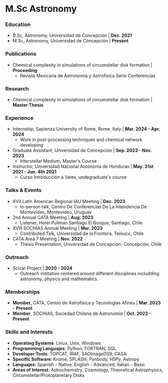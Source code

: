 # M.Sc Astronomy

### Education
- B.Sc, Astronomy, Universidad de Concepción | **Dec. 2021**
- M.Sc, Astronomy, Universidad de Concepción | **Present**

### Publications
- Chemical complexity in simulations of circumstellar disk formation | **Proceeding**
  - Revista Mexicana de Astronomía y Astrofísica Serie Conferencias

### Research
- Chemical complexity in simulations of circumstellar disk formation | **Master Thesis**

### Experience
- Internship, Sapienza University of Rome, Rome, Italy | **Mar. 2024 - Apr. 2024**
  - Work in post-processing techniques and chemical network developing
- Graduate Assistant, Universidad de Concepción | **Sep. 2023 - Nov. 2023**
  - Interstellar Medium, Master's Course
- Instructor, Universidad Nacional Autónoma de Honduras | **May. 31st 2021 - Jun. 4th 2021**
  - Curso Introducción a \latex, undegraduate's course

### Talks & Events
- XVII Latin American Regional IAU Meeting | **Dec. 2023**
  - In-person talk, Centro De Conferencias De La Intendencia De Montevideo, Montevideo, Uruguay
- 2nd Annual CATA Meeting | **Aug. 2023**
  - Listener, Hotel Pullman Santiago El Bosque, Santiago, Chile
- XVIII SOCHIAS Annual Meeting | **Mar. 2023**
  - Contributed Talk, Universidad de la Frontera, Temuco, Chile
- CATA Area 7 Meeting | **Nov. 2022**
  - Thesis Presentation, Universidad de Concepción, Concepción, Chile

### Outreach
- Scicat Project | **2020 - 2024**
  - Outreach inititative centered around different disciplines includding astronomy, physics and mathematics.

### Memberships
- **Member**, CATA, Centro de Astrofísica y Tecnologías Afines | **Mar. 2023 - Present**
- **Member**, SOCHIAS, Sociedad Chilena de Astronomía | **Oct. 2023 - Present**

### Skills and Interests
- **Operating Systems**: Linux, Unix, Windows
- **Programming Languajes**: Python, FORTRAN, SQL
- **Developer Tools**: TOPCAT, IRAF, SAOImageDS9, CASA
- **Specific Software**: Krome, SPLASH, Pynbody, H5Py, Astropy
- **Languajes**: Spanish - Native, English - Advanced, Italian - Basic
- **Areas of Interest**: Astrochemistry, Cosmology, Theoretical Astrophysics, Circumstellar/Protoplanetary Disks
